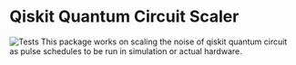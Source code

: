 # Qiskit Quantum Circuit Scaler
![Tests](https://github.com/github/docs/actions/workflows/tests_and_codestyle.yml/badge.svg)
This package works on scaling the noise of qiskit quantum circuit as pulse schedules to be run in simulation or actual hardware.
